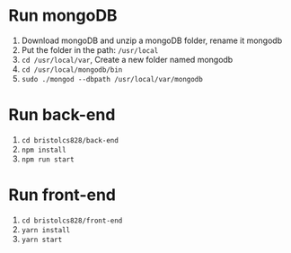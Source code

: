 # Run mongoDB

1. Download mongoDB and unzip a mongoDB folder, rename it mongodb
2. Put the folder in the path: `/usr/local`
3. `cd /usr/local/var`, Create a new folder named mongodb
4. `cd /usr/local/mongodb/bin`
5. `sudo ./mongod --dbpath /usr/local/var/mongodb`



# Run back-end

1. `cd bristolcs828/back-end `
2. `npm install`
3. `npm run start`



# Run front-end

1. `cd bristolcs828/front-end `
2. `yarn install`
3. `yarn start`

